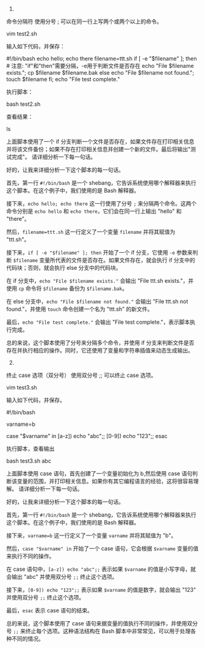 1.
命令分隔符
使用分号 ; 可以在同一行上写两个或两个以上的命令。

vim test2.sh

输入如下代码，并保存：

#!/bin/bash
echo hello; echo there
filename=ttt.sh
if [ -e "$filename" ]; then    # 注意: "if"和"then"需要分隔，-e用于判断文件是否存在
    echo "File $filename exists."; cp $filename $filename.bak
else
    echo "File $filename not found."; touch $filename
fi; echo "File test complete."

执行脚本：

bash test2.sh

查看结果：

ls

上面脚本使用了一个 if 分支判断一个文件是否存在，如果文件存在打印相关信息并将该文件备份；如果不存在打印相关信息并创建一个新的文件。最后将输出"测试完成"。
请详细分析一下每一句话。



好的，让我来详细分析一下这个脚本的每一句话。

首先，第一行 `#!/bin/bash` 是一个 shebang，它告诉系统使用哪个解释器来执行这个脚本。在这个例子中，我们使用的是 Bash 解释器。

接下来，`echo hello; echo there` 这一行使用了分号 `;` 来分隔两个命令。这两个命令分别是 `echo hello` 和 `echo there`，它们会在同一行上输出 "hello" 和 "there"。

然后，`filename=ttt.sh` 这一行定义了一个变量 `filename` 并将其赋值为 "ttt.sh"。

接下来，`if [ -e "$filename" ]; then` 开始了一个 if 分支，它使用 `-e` 参数来判断 `$filename` 变量所代表的文件是否存在。如果文件存在，就会执行 if 分支中的代码块；否则，就会执行 else 分支中的代码块。

在 if 分支中，`echo "File $filename exists."` 会输出 "File ttt.sh exists."，并使用 `cp` 命令将 `$filename` 备份为 `$filename.bak`。

在 else 分支中，`echo "File $filename not found."` 会输出 "File ttt.sh not found."，并使用 `touch` 命令创建一个名为 "ttt.sh" 的新文件。

最后，`echo "File test complete."` 会输出 "File test complete."，表示脚本执行完成。

总的来说，这个脚本使用了分号来分隔多个命令，并使用 if 分支来判断文件是否存在并执行相应的操作。同时，它还使用了变量和字符串插值来动态生成输出。





2.
终止 case 选项（双分号）
使用双分号 ;; 可以终止 case 选项。

vim test3.sh

输入如下代码，并保存。

#!/bin/bash

varname=b

case "$varname" in
    [a-z]) echo "abc";;
    [0-9]) echo "123";;
esac

执行脚本，查看输出

bash test3.sh
abc

上面脚本使用 case 语句，首先创建了一个变量初始化为 b,然后使用 case 语句判断该变量的范围，并打印相关信息。如果你有其它编程语言的经验，这将很容易理解。
请详细分析一下每一句话。



好的，让我来详细分析一下这个脚本的每一句话。

首先，第一行 `#!/bin/bash` 是一个 shebang，它告诉系统使用哪个解释器来执行这个脚本。在这个例子中，我们使用的是 Bash 解释器。

接下来，`varname=b` 这一行定义了一个变量 `varname` 并将其赋值为 "b"。

然后，`case "$varname" in` 开始了一个 case 语句，它会根据 `$varname` 变量的值来执行不同的操作。

在 case 语句中，`[a-z]) echo "abc";;` 表示如果 `$varname` 的值是小写字母，就会输出 "abc" 并使用双分号 `;;` 终止这个选项。

接下来，`[0-9]) echo "123";;` 表示如果 `$varname` 的值是数字，就会输出 "123" 并使用双分号 `;;` 终止这个选项。

最后，`esac` 表示 case 语句的结束。

总的来说，这个脚本使用了 case 语句来据变量的值执行不同的操作，并使用双分号 `;;` 来终止每个选项。这种语法结构在 Bash 脚本中非常常见，可以用于处理各种不同的情况。
